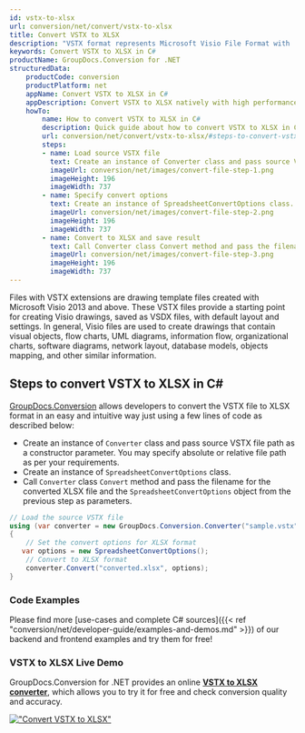 ```yaml
---
id: vstx-to-xlsx
url: conversion/net/convert/vstx-to-xlsx
title: Convert VSTX to XLSX
description: "VSTX format represents Microsoft Visio File Format with .vstx extension. Learn how to convert VSTX to XLSX file programmatically in C# language using GroupDocs.Conversion for .NET library."
keywords: Convert VSTX to XLSX in C#
productName: GroupDocs.Conversion for .NET
structuredData:
    productCode: conversion
    productPlatform: net
    appName: Convert VSTX to XLSX in C#
    appDescription: Convert VSTX to XLSX natively with high performance using C# language and server side GroupDocs.Conversion for .NET APIs, without the use of any software like Microsoft or Open Office.
    howTo:
        name: How to convert VSTX to XLSX in C# 
        description: Quick guide about how to convert VSTX to XLSX in C# with high performance and accuracy.
        url: conversion/net/convert/vstx-to-xlsx/#steps-to-convert-vstx-to-xlsx-in-c
        steps:
        - name: Load source VSTX file 
          text: Create an instance of Converter class and pass source VSTX file path as a constructor parameter. You may specify absolute or relative file path as per your requirements. 
          imageUrl: conversion/net/images/convert-file-step-1.png
          imageHeight: 196
          imageWidth: 737
        - name: Specify convert options 
          text: Create an instance of SpreadsheetConvertOptions class.
          imageUrl: conversion/net/images/convert-file-step-2.png
          imageHeight: 196
          imageWidth: 737
        - name: Convert to XLSX and save result 
          text: Call Converter class Convert method and pass the filename for the converted HTML file and the SpreadsheetConvertOptions object from the previous step as parameters.
          imageUrl: conversion/net/images/convert-file-step-3.png
          imageHeight: 196
          imageWidth: 737
---
```


Files with VSTX extensions are drawing template files created with Microsoft Visio 2013 and above. These VSTX files provide a starting point for creating Visio drawings, saved as VSDX files, with default layout and settings. In general, Visio files are used to create drawings that contain visual objects, flow charts, UML diagrams, information flow, organizational charts, software diagrams, network layout, database models, objects mapping, and other similar information.

## Steps to convert VSTX to XLSX in C#

[GroupDocs.Conversion](https://products.groupdocs.com/conversion/net) allows developers to convert the VSTX file to XLSX format in an easy and intuitive way just using a few lines of code as described below:

* Create an instance of `Converter` class and pass source VSTX file path as a constructor parameter. You may specify absolute or relative file path as per your requirements. 
* Create an instance of `SpreadsheetConvertOptions` class.
* Call `Converter` class `Convert` method and pass the filename for the converted XLSX file and the `SpreadsheetConvertOptions` object from the previous step as parameters.

```csharp
// Load the source VSTX file
using (var converter = new GroupDocs.Conversion.Converter("sample.vstx"))
{
    // Set the convert options for XLSX format
   var options = new SpreadsheetConvertOptions();
    // Convert to XLSX format
    converter.Convert("converted.xlsx", options);
}
```

### Code Examples

Please find more [use-cases and complete C# sources]({{< ref "conversion/net/developer-guide/examples-and-demos.md" >}}) of our backend and frontend examples and try them for free!

### VSTX to XLSX Live Demo

GroupDocs.Conversion for .NET provides an online [**VSTX to XLSX converter**](https://products.groupdocs.app/conversion/vstx-to-xlsx), which allows you to try it for free and check conversion quality and accuracy.

[!["Convert VSTX to XLSX"](conversion/net/images/convert-to-xlsx/convert-vstx-to-xlsx.png)](https://products.groupdocs.app/conversion/vstx-to-xlsx)